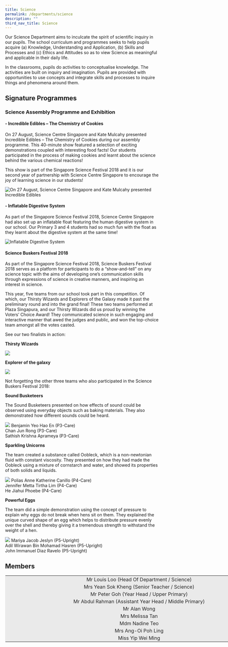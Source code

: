```yaml
---
title: Science
permalink: /departments/science
description: ""
third_nav_title: Science
---
```

Our Science Department aims to inculcate the spirit of scientific inquiry in our pupils. The school curriculum and programmes seeks to help pupils acquire (a) Knowledge, Understanding and Application, (b) Skills and Processes and (c) Ethics and Attitudes so as to view Science as meaningful and applicable in their daily life.

In the classrooms, pupils do activities to conceptualise knowledge. The activities are built on inquiry and imagination. Pupils are provided with opportunities to use concepts and integrate skills and processes to inquire things and phenomena around them.

Signature Programmes
--------------------

### **Science Assembly Programme and Exhibition**

#### **\- Incredible Edibles – The Chemistry of Cookies**

On 27 August, Science Centre Singapore and Kate Mulcahy presented Incredible Edibles – The Chemistry of Cookies during our assembly programme. This 40-minute show featured a selection of exciting demonstrations coupled with interesting food facts! Our students participated in the process of making cookies and learnt about the science behind the various chemical reactions!

This show is part of the Singapore Science Festival 2018 and it is our second year of partnership with Science Centre Singapore to encourage the joy of learning science in our students!

![On 27 August, Science Centre Singapore and Kate Mulcahy presented Incredible Edibles](/images/science1.png)

#### **\- Inflatable Digestive System**  

As part of the Singapore Science Festival 2018, Science Centre Singapore had also set up an inflatable float featuring the human digestive system in our school. Our Primary 3 and 4 students had so much fun with the float as they learnt about the digestive system at the same time!

![Inflatable Digestive System](/images/science2.png)

#### **Science Buskers Festival 2018**  

As part of the Singapore Science Festival 2018, Science Buskers Festival 2018 serves as a platform for participants to do a “show-and-tell” on any science topic with the aims of developing one’s communication skills through expressions of science in creative manners, and inspiring an interest in science.

This year, five teams from our school took part in this competition. Of which, our Thirsty Wizards and Explorers of the Galaxy made it past the preliminary round and into the grand final! These two teams performed at Plaza Singapura, and our Thirsty Wizards did us proud by winning the Voters’ Choice Award! They communicated science in such engaging and interactive manner that awed the judges and public, and won the top-choice team amongst all the votes casted.

See our two finalists in action:

**Thirsty Wizards**

![](/images/science3.png)

**Explorer of the galaxy**

![](/images/science4.png)

Not forgetting the other three teams who also participated in the Science Buskers Festival 2018:

**Sound Busketeers**

The Sound Busketeers presented on how effects of sound could be observed using everyday objects such as baking materials. They also demonstrated how different sounds could be heard.

![](/images/science5%20updated.jpg)
Benjamin Yeo Hao En (P3-Care) <br>
Chan Jun Rong (P3-Care) <br>
Sathish Krishna Aprameya (P3-Care)

**Sparkling Unicorns**

The team created a substance called Oobleck, which is a non-newtonian fluid with constant viscosity. They presented on how they had made the Oobleck using a mixture of cornstarch and water, and showed its properties of both solids and liquids.

![](/images/science6.png)
Polias Anne Katherine Canillo (P4-Care) <br>
Jennifer Metta Tirtha Lim (P4-Care) <br>
He Jiahui Phoebe (P4-Care)

**Powerful Eggs**

The team did a simple demonstration using the concept of pressure to explain why eggs do not break when hens sit on them. They explained the unique curved shape of an egg which helps to distribute pressure evenly over the shell and thereby giving it a tremendous strength to withstand the weight of a hen.

![](/images/science7.png)
Mariya Jacob Jeslyn (P5-Upright) <br>
Adil Wirawan Bin Mohamad Hasren (P5-Upright) <br>
John Immanuel Diaz Ravelo (P5-Upright)

Members
-------

<table class="ive_eobj_center iveo_table ives_tab_1" style="margin: auto; outline: 0px; padding: 0px; clear: both; border: 1px solid rgb(234, 234, 234); width: 880px;"><tbody style="margin: 0px; outline: 0px; padding: 0px;"><tr style="margin: 0px; outline: 0px; padding: 0px;"><td style="margin: 0px; outline: 0px; padding: 2px; text-align: center; background-color: rgb(234, 234, 234); color: rgb(34, 34, 34); width: 898px;">Mr Louis Loo (Head Of Department / Science)</td></tr><tr style="margin: 0px; outline: 0px; padding: 0px;"><td style="margin: 0px; outline: 0px; padding: 2px; text-align: center; background-color: rgb(234, 234, 234); color: rgb(34, 34, 34);">Mrs Yean Sok Kheng (Senior Teacher / Science)</td></tr><tr style="margin: 0px; outline: 0px; padding: 0px;"><td style="margin: 0px; outline: 0px; padding: 2px; text-align: center; background-color: rgb(234, 234, 234); color: rgb(34, 34, 34);">Mr Peter Goh (Year Head / Upper Primary)</td></tr><tr style="margin: 0px; outline: 0px; padding: 0px;"><td style="margin: 0px; outline: 0px; padding: 2px; text-align: center; background-color: rgb(234, 234, 234); color: rgb(34, 34, 34);">Mr Abdul Rahman (Assistant Year Head / Middle Primary)</td></tr><tr style="margin: 0px; outline: 0px; padding: 0px;"><td style="margin: 0px; outline: 0px; padding: 2px; text-align: center; background-color: rgb(234, 234, 234); color: rgb(34, 34, 34);">Mr Alan Wong</td></tr><tr style="margin: 0px; outline: 0px; padding: 0px;"><td style="margin: 0px; outline: 0px; padding: 2px; text-align: center; background-color: rgb(234, 234, 234); color: rgb(34, 34, 34);">Mrs Melissa Tan</td></tr><tr style="margin: 0px; outline: 0px; padding: 0px;"><td style="margin: 0px; outline: 0px; padding: 2px; text-align: center; background-color: rgb(234, 234, 234); color: rgb(34, 34, 34);">Mdm Nadine Teo</td></tr><tr style="margin: 0px; outline: 0px; padding: 0px;"><td style="margin: 0px; outline: 0px; padding: 2px; text-align: center; background-color: rgb(234, 234, 234); color: rgb(34, 34, 34);">Mrs Ang-Oi Poh Ling</td></tr><tr style="margin: 0px; outline: 0px; padding: 0px;"><td style="margin: 0px; outline: 0px; padding: 2px; text-align: center; background-color: rgb(234, 234, 234); color: rgb(34, 34, 34);">Miss Yip Wei Ming</td></tr></tbody></table>